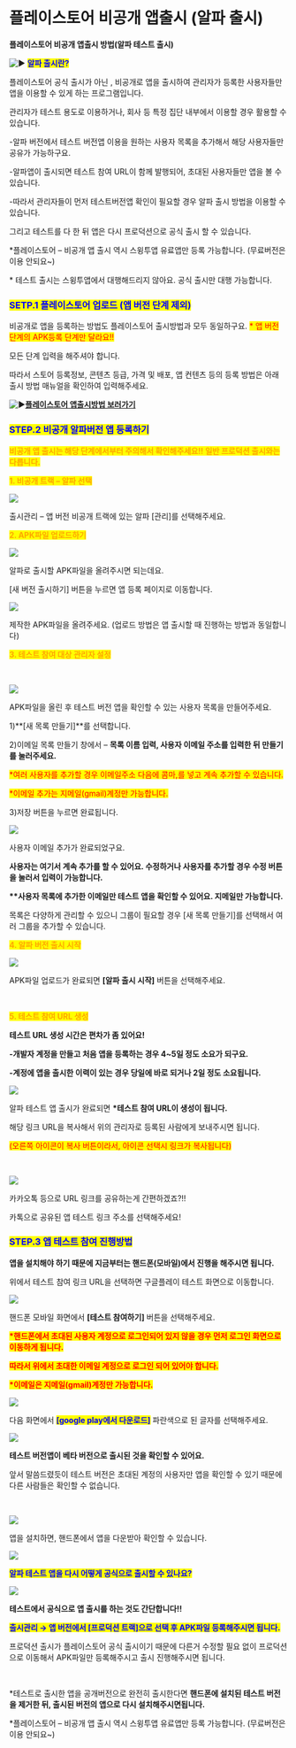 # 플레이스토어 비공개 앱출시 (알파 출시)

**플레이스토어 비공개 앱출시 방법(알파 테스트 출시)**

<img src="https://s.w.org/images/core/emoji/11/svg/25b6.svg" alt="▶" data-size="line"> <mark style="color:blue;">**알파 출시란?**</mark>

플레이스토어 공식 출시가 아닌 , 비공개로 앱을 출시하여 관리자가 등록한 사용자들만 앱을 이용할 수 있게 하는 프로그램입니다.

관리자가 테스트 용도로 이용하거나, 회사 등 특정 집단 내부에서 이용할 경우 활용할 수 있습니다.

\-알파 버전에서 테스트 버전앱 이용을 원하는 사용자 목록을 추가해서 해당 사용자들만 공유가 가능하구요.

\-알파앱이 출시되면 테스트 참여 URL이 함께 발행되어, 초대된 사용자들만 앱을 볼 수 있습니다.

\-따라서 관리자들이 먼저 테스트버전앱 확인이 필요할 경우 알파 출시 방법을 이용할 수 있습니다.

그리고 테스트를 다 한 뒤 앱은 다시 프로덕션으로 공식 출시 할 수 있습니다.

\*플레이스토어 – 비공개 앱 출시 역시 스윙투앱 유료앱만 등록 가능합니다. (무료버전은 이용 안되요\~)

\* 테스트 출시는 스윙투앱에서 대행해드리지 않아요. 공식 출시만 대행 가능합니다.



### <mark style="color:blue;">**SETP.1 플레이스토어 업로드 (앱 버전 단계 제외)**</mark>

비공개로 앱을 등록하는 방법도 플레이스토어 출시방법과 모두 동일하구요. <mark style="color:red;">\* 앱 버전 단계의 APK등록 단계만 달라요!!</mark>

모든 단계 입력을 해주셔야 합니다.

따라서 스토어 등록정보, 콘텐츠 등급, 가격 및 배포, 앱 컨텐츠 등의 등록 방법은 아래 출시 방법 매뉴얼을 확인하여 입력해주세요.

<img src="https://s.w.org/images/core/emoji/11/svg/25b6.svg" alt="▶" data-size="line">[**플레이스토어 앱출시방법 보러가기**](playstore-apprelease.md)



### <mark style="color:blue;">**STEP.2 비공개 알파버전 앱 등록하기**</mark>

<mark style="color:orange;">**비공개 앱 출시는 해당 단계에서부터 주의해서 확인해주세요!! 일반 프로덕션 출시와는 다릅니다.**</mark>



<mark style="color:orange;">**1. 비공개 트랙 – 알파 선택**</mark>

![](https://wp.swing2app.co.kr/wp-content/uploads/2020/05/%EA%B5%AC%EA%B8%80%EC%95%8C%ED%8C%8C%EC%B6%9C%EC%8B%9C2.png)

출시관리 – 앱 버전 비공개 트랙에 있는 알파 \[관리]를 선택해주세요.



<mark style="color:orange;">**2. APK파일 업로드하기**</mark>

![](https://wp.swing2app.co.kr/wp-content/uploads/2020/05/%EA%B5%AC%EA%B8%80%EC%95%8C%ED%8C%8C%EC%B6%9C%EC%8B%9C3.png)

알파로 출시할 APK파일을 올려주시면 되는데요.

\[새 버전 출시하기] 버튼을 누르면 앱 등록 페이지로 이동합니다.

![](https://wp.swing2app.co.kr/wp-content/uploads/2020/05/%EA%B5%AC%EA%B8%80%EC%95%8C%ED%8C%8C%EC%B6%9C%EC%8B%9C4.png)

제작한 APK파일을 올려주세요. (업로드 방법은 앱 출시할 때 진행하는 방법과 동일합니다)



<mark style="color:orange;">**3. 테스트 참여 대상 관리자 설정**</mark>

​

![](https://wp.swing2app.co.kr/wp-content/uploads/2020/05/%EA%B5%AC%EA%B8%80%EC%95%8C%ED%8C%8C%EC%B6%9C%EC%8B%9C5.png)

APK파일을 올린 후 테스트 버전 앱을 확인할 수 있는 사용자 목록을 만들어주세요.

1\)**\[새 목록 만들기]**를 선택합니다.

2\)이메일 목록 만들기 창에서 – **목록 이름 입력, 사용자 이메일 주소를 입력한 뒤 만들기를 눌러주세요.**

<mark style="color:red;">\*여러 사용자를 추가할 경우 이메일주소 다음에 콤마,를 넣고 계속 추가할 수 있습니다.</mark>

<mark style="color:red;">\*이메일 추가는 지메일(gmail)계정만 가능합니다.</mark>

3\)저장 버튼을 누르면 완료됩니다.

![](https://wp.swing2app.co.kr/wp-content/uploads/2020/05/%EA%B5%AC%EA%B8%80%EC%95%8C%ED%8C%8C%EC%B6%9C%EC%8B%9C6.png)

사용자 이메일 추가가 완료되었구요.

**사용자는 여기서 계속 추가를 할 수 있어요. 수정하거나 사용자를 추가할 경우 수정 버튼을 눌러서 입력이 가능합니다.**

**\*\*사용자 목록에 추가한 이메일만 테스트 앱을 확인할 수 있어요. 지메일만 가능합니다.**

목록은 다양하게 관리할 수 있으니 그룹이 필요할 경우 \[새 목록 만들기]를 선택해서 여러 그룹을 추가할 수 있습니다.



<mark style="color:orange;">**4. 알파 버전 출시 시작**</mark>

![](https://wp.swing2app.co.kr/wp-content/uploads/2020/05/%EA%B5%AC%EA%B8%80%EC%95%8C%ED%8C%8C%EC%B6%9C%EC%8B%9C12.png)

APK파일 업로드가 완료되면 **\[알파 출시 시작]** 버튼을 선택해주세요.

​

<mark style="color:orange;">**5. 테스트 참여 URL 생성**</mark>

**테스트 URL 생성 시간은 편차가 좀 있어요!**

**-개발자 계정을 만들고 처음 앱을 등록하는 경우 4\~5일 정도 소요가 되구요.**

**-계정에 앱을 출시한 이력이 있는 경우 당일에 바로 되거나 2일 정도 소요됩니다.**

![](https://wp.swing2app.co.kr/wp-content/uploads/2020/05/%EA%B5%AC%EA%B8%80%EC%95%8C%ED%8C%8C%EC%B6%9C%EC%8B%9C1.png)

알파 테스트 앱 출시가 완료되면 **\*테스트 참여 URL이 생성이 됩니다.**

해당 링크 URL을 복사해서 위의 관리자로 등록된 사람에게 보내주시면 됩니다.

<mark style="color:red;">(오른쪽 아이콘이 복사 버튼이라서, 아이콘 선택시 링크가 복사됩니다)</mark>

​

![](https://wp.swing2app.co.kr/wp-content/uploads/2020/05/%EA%B5%AC%EA%B8%80%EC%95%8C%ED%8C%8C%EC%B6%9C%EC%8B%9C11.png)

카카오톡 등으로 URL 링크를 공유하는게 간편하겠죠?!!

카톡으로 공유된 앱 테스트 링크 주소를 선택해주세요!



### <mark style="color:blue;">**STEP.3 앱 테스트 참여 진행방법**</mark>

**앱을 설치해야 하기 때문에 지금부터는 핸드폰(모바일)에서 진행을 해주시면 됩니다.**

위에서 테스트 참여 링크 URL을 선택하면 구글플레이 테스트 화면으로 이동합니다.

![](https://wp.swing2app.co.kr/wp-content/uploads/2020/05/%EA%B5%AC%EA%B8%80%EC%95%8C%ED%8C%8C%EC%B6%9C%EC%8B%9C6-1.png)

핸드폰 모바일 화면에서 **\[테스트 참여하기]** 버튼을 선택해주세요.

<mark style="color:red;">**\*핸드폰에서 초대된 사용자 계정으로 로그인되어 있지 않을 경우 먼저 로그인 화면으로 이동하게 됩니다.**</mark>

<mark style="color:red;">**따라서 위에서 초대한 이메일 계정으로 로그인 되어 있어야 합니다.**</mark>

<mark style="color:red;">**\*이메일은 지메일(gmail)계정만 가능합니다.**</mark>

![](https://wp.swing2app.co.kr/wp-content/uploads/2020/05/%EA%B5%AC%EA%B8%80%EC%95%8C%ED%8C%8C%EC%B6%9C%EC%8B%9C7.png)

다음 화면에서 <mark style="color:blue;">**\[google play에서 다운로드]**</mark> 파란색으로 된 글자를 선택해주세요.

![](https://wp.swing2app.co.kr/wp-content/uploads/2020/05/%EA%B5%AC%EA%B8%80%EC%95%8C%ED%8C%8C%EC%B6%9C%EC%8B%9C9.png)

**테스트 버전앱이 베타 버전으로 출시된 것을 확인할 수 있어요.**

앞서 말씀드렸듯이 테스트 버전은 초대된 계정의 사용자만 앱을 확인할 수 있기 때문에 다른 사람들은 확인할 수 없습니다.

​

![](https://wp.swing2app.co.kr/wp-content/uploads/2020/05/%EA%B5%AC%EA%B8%80%EC%95%8C%ED%8C%8C%EC%B6%9C%EC%8B%9C10.png)

앱을 설치하면, 핸드폰에서 앱을 다운받아 확인할 수 있습니다.

![](https://wp.swing2app.co.kr/wp-content/uploads/2020/05/%EC%BA%A122.jpg)

<mark style="color:blue;">**알파 테스트 앱을 다시 어떻게 공식으로 출시할 수 있나요?**</mark>

![](https://wp.swing2app.co.kr/wp-content/uploads/2020/05/%EA%B5%AC%EA%B8%80%EC%95%8C%ED%8C%8C%EC%B6%9C%EC%8B%9C13.png)

**테스트에서 공식으로 앱 출시를 하는 것도 간단합니다!!**

<mark style="color:blue;">**출시관리 → 앱 버전에서 \[프로덕션 트랙]으로 선택 후 APK파일 등록해주시면 됩니다.**</mark>

프로덕션 출시가 플레이스토어 공식 출시이기 때문에 다른거 수정할 필요 없이 프로덕션으로 이동해서 APK파일만 등록해주시고 출시 진행해주시면 됩니다.

**​**

\*테스트로 출시한 앱을 공개버전으로 완전히 출시한다면 **핸드폰에 설치된 테스트 버전을 제거한 뒤, 출시된 버전의 앱으로 다시 설치해주시면됩니다.**

\*플레이스토어 – 비공개 앱 출시 역시 스윙투앱 유료앱만 등록 가능합니다. (무료버전은 이용 안되요\~)
